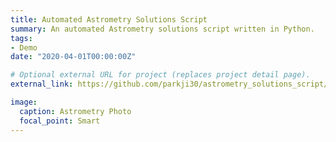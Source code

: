 ```yaml
---
title: Automated Astrometry Solutions Script
summary: An automated Astrometry solutions script written in Python.
tags:
- Demo
date: "2020-04-01T00:00:00Z"

# Optional external URL for project (replaces project detail page).
external_link: https://github.com/parkji30/astrometry_solutions_script/

image:
  caption: Astrometry Photo
  focal_point: Smart
---
```

